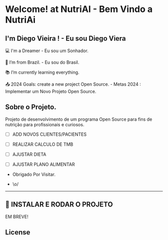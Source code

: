 # Welcome! at NutriAI - Bem Vindo a NutriAi

 

## I'm  Diego Vieira ! - Eu sou Diego Viera 

 

:computer: I'm a Dreamer - Eu sou um Sonhador.

:house_with_garden: I’m from Brazil. -  Eu sou do Brasil.

:books: I’m currently learning everything. 

:outbox_tray: 2024 Goals: create a new project Open Source. -  Metas 2024 : Implementar um Novo Projeto Open Source.

 

## Sobre o Projeto. 

Projeto de desenvolvimento de um programa Open Source para fins de nutrição para profissionais e curiosos. 


-[ ] ADD NOVOS CLIENTES/PACIENTES <BR>
-[ ] REALIZAR CALCULO DE TMB      <BR>
-[ ] AJUSTAR DIETA                <BR>
-[ ] AJUSTAR PLANO ALIMENTAR      <BR>


- Obrigado Por Visitar.

-  \o/

----------------------------------------------------------------------------------
## 💾 INSTALAR E RODAR O PROJETO

EM BREVE!


## License 


